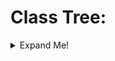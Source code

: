 # Class Tree:
<details>
  <summary>Expand Me!</summary>
  This Is The Root Namespace. Anything Seen Here Can Already Be Accessed On Reference Without A "using" Directive.

- <details>
  <summary><b>PlagueButtonAPI</b></summary>
         This Is The NameSpace For The Button API. Creation Of Buttons, Toggles And Sliders Is Done In Here.
  
    - <details>
         <summary><b>ButtonAPI</b></summary>
         This Is The Class For The Button API. Creation Of Buttons, Toggles And Sliders Is Done In Here.

      - <details>
         <summary><b>Field: NewElementsMenuTransform</b></summary>
         The Main QuickMenu + /Container/Window/.
      ___
      - <details>
         <summary><b>Field: QuickMenuObj</b></summary>
         The Main QuickMenu.
      ___
        - <details>
         <summary><b>Field: UserInteractMenuTransform</b></summary>
         The Page When You Click On A User In-Game.
      ___
      - <details>
         <summary><b>Method: CreateButton(Transform Parent, string Text, string ToolTip, Action OnClick, Action< PlagueButton > OnCreation = null)</b></summary>
         This Is The Method To Create A Normal Button. When Calling This Method, Documentation Will Display As You Type The Method/Fill In The Arguments.
      ___
      - <details>
         <summary><b>Method: CreateToggle(Transform Parent, string Text, string ToolTip, Action<bool> OnToggle, bool DefaultState, bool RemoveButtonBackground, Color? CheckboxColour = null, Action< PlagueToggle > OnCreation = null)</b></summary>
         This Is The Method To Create A Toggle. When Calling This Method, Documentation Will Display As You Type The Method/Fill In The Arguments.
      ___
      - <details>
         <summary><b>Method: CreateSlider(Transform Parent, string Text, string ToolTip, Action<float> OnValueChanged, float DefaultValue, float MinPossibleValue, float MaxPossibleValue, Action< PlagueSlider > OnCreation = null)</b></summary>
         This Is The Method To Create A Toggle. When Calling This Method, Documentation Will Display As You Type The Method/Fill In The Arguments.
      ___
      - <details>
         <summary><b>Method: MakeEmptyPage(Wing wing, string name, string PageText, string PageTooltip, UIPage OptionalButtonParent = null, Action< PlaguePage > OnCreation = null)</b></summary>
         This Is The Method To Create A Empty Page For Adding Controls To. When Calling This Method, Documentation Will Display As You Type The Method/Fill In The Arguments.
      ___
      - <details>
         <summary><b>Component: ObjectHandler</b></summary>
         This Is A Component For Hooking To Generic Events Such As A Object Becoming Enabled, Disabled, Destroyed And For Events Such As Update. This Is Used Internally, But Is Public In Case You Need It.
  
    - <details>
         <summary><b>ButtonAPIExtensions</b></summary>
         This Is The Class For The Button API's Extensions, Such As Control Extensions.

      - <details>
         <summary><b>Extension Method: SetActive(this ButtonAPI.PlagueBase plagueBase, bool state)</b></summary>
         Sets The GameObject Active State To The State You Specify.
      ___
      - <details>
         <summary><b>Extension Method: SetInteractable(this ButtonAPI.PlagueButton plagueButton, bool interactable)</b></summary>
         Sets The Button Interactability State To The State You Specify. Also Toggles The CancelGif To Match.
      ___
      - <details>
         <summary><b>Extension Method: SetToggleState(this ButtonAPI.PlagueToggle plagueToggle, bool state)</b></summary>
         Sets The Toggle's Toggle State To The State You Specify. Does Not Invoke The OnToggle Event.

